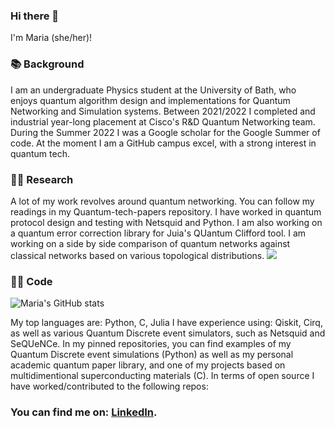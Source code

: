 ### Hi there 👋
I'm Maria (she/her)!

### 📚 Background
I am an undergraduate Physics student at the University of Bath, who enjoys quantum algorithm design and implementations for Quantum Networking and Simulation systems.
Between 2021/2022 I completed and industrial year-long placement at Cisco's R&D Quantum Networking team. During the Summer 2022 I was a Google scholar for the Google Summer of code. At the moment I am a GitHub campus excel, with a strong interest in quantum tech.

### 👩‍💻 Research 
A lot of my work revolves around quantum networking. You can follow my readings in my Quantum-tech-papers repository.
I have worked in quantum protocol design and testing with Netsquid and Python.
I am also working on a quantum error correction library for Juia's QUantum Clifford tool.
I am working on a side by side comparison of quantum networks against classical networks based on various topological distributions.
![](https://komarev.com/ghpvc/?username=mgg39&style=for-the-badge&color=blueviolet)

### 👩‍💻 Code 
![Maria's GitHub stats](https://github-readme-stats.vercel.app/api?username=mgg39&count_private=true&show_icons=true&theme=nightowl&hide=prs,contribs)

My top languages are: Python, C, Julia
I have experience using: Qiskit, Cirq, as well as various Quantum Discrete event simulators, such as Netsquid and SeQUeNCe. 
In my pinned repositories, you can find examples of my Quantum Discrete event simulations (Python) as well as my personal academic quantum paper library, and one of my projects based on multidimentional superconducting materials (C).
In terms of open source I have worked/contributed to the following repos:


### You can find me on: [LinkedIn][1].
[1]: https://www.linkedin.com/in/maria-gragera-garces/


